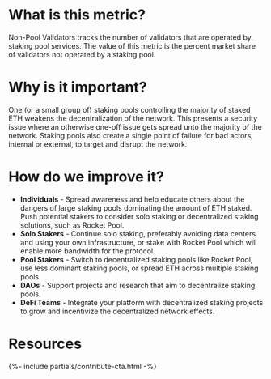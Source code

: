 ---
---


# What is this metric?

Non-Pool Validators tracks the number of validators that are operated by staking pool services. The value of this metric is the percent market share of validators not operated by a staking pool.


# Why is it important?

One (or a small group of) staking pools controlling the majority of staked ETH weakens the decentralization of the network. This presents a security issue where an otherwise one-off issue gets spread unto the majority of the network. Staking pools also create a single point of failure for bad actors, internal or external, to target and disrupt the network. 


# How do we improve it?

- **Individuals** - Spread awareness and help educate others about the dangers of large staking pools dominating the amount of ETH staked. Push potential stakers to consider solo staking or decentralized staking solutions, such as Rocket Pool.
- **Solo Stakers** - Continue solo staking, preferably avoiding data centers and using your own infrastructure, or stake with Rocket Pool which will enable more bandwidth for the protocol. 
- **Pool Stakers** - Switch to decentralized staking pools like Rocket Pool, use less dominant staking pools, or spread ETH across multiple staking pools.
- **DAOs** - Support projects and research that aim to decentralize staking pools. 
- **DeFi Teams** - Integrate your platform with decentralized staking projects to grow and incentivize the decentralized network effects.


# Resources

{%- include partials/contribute-cta.html -%}

